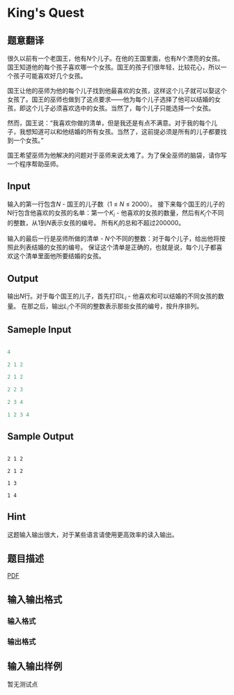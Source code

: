 # King&#039;s Quest

## 题意翻译

很久以前有一个老国王，他有$N$个儿子。在他的王国里面，也有$N$个漂亮的女孩。国王知道他的每个孩子喜欢哪一个女孩。国王的孩子们很年轻，比较花心，所以一个孩子可能喜欢好几个女孩。

国王让他的巫师为他的每个儿子找到他最喜欢的女孩，这样这个儿子就可以娶这个女孩了。国王的巫师也做到了这点要求——他为每个儿子选择了他可以结婚的女孩，即这个儿子必须喜欢选中的女孩。当然了，每个儿子只能选择一个女孩。

然而，国王说：“我喜欢你做的清单，但是我还是有点不满意。对于我的每个儿子，我想知道可以和他结婚的所有女孩。当然了，这前提必须是所有的儿子都要找到一个女孩。”

国王希望巫师为他解决的问题对于巫师来说太难了。为了保全巫师的脑袋，请你写一个程序帮助巫师。

## Input

输入的第一行包含$N$ - 国王的儿子数（$1$ $\le$ $N$ $\le$ $2000$）。 接下来每个国王的儿子的N行包含他喜欢的女孩的名单：第一个$K_i$ - 他喜欢的女孩的数量，然后有$K_i$个不同的整数，从$1$到$N$表示女孩的编号。 所有$K_i$的总和不超过$200000$。

输入的最后一行是巫师所做的清单 - $N$个不同的整数：对于每个儿子，给出他将按照此列表结婚的女孩的编号。 保证这个清单是正确的，也就是说，每个儿子都喜欢这个清单里面他所要结婚的女孩。

## Output

输出$N$行。对于每个国王的儿子，首先打印$L_i$ - 他喜欢和可以结婚的不同女孩的数量。 在那之后，输出$L_i$个不同的整数表示那些女孩的编号，按升序排列。

## Sameple Input

```c++

4

2 1 2

2 1 2

2 2 3

2 3 4

1 2 3 4

```

## Sample Output

```

2 1 2

2 1 2

1 3

1 4

```

## Hint

这题输入输出很大，对于某些语言请使用更高效率的读入输出。

## 题目描述

[problemUrl]: https://uva.onlinejudge.org/index.php?option=com_onlinejudge&Itemid=8&category=446&page=show_problem&problem=4073

[PDF](https://uva.onlinejudge.org/external/13/p1327.pdf)

## 输入输出格式

### 输入格式

### 输出格式

## 输入输出样例

暂无测试点

